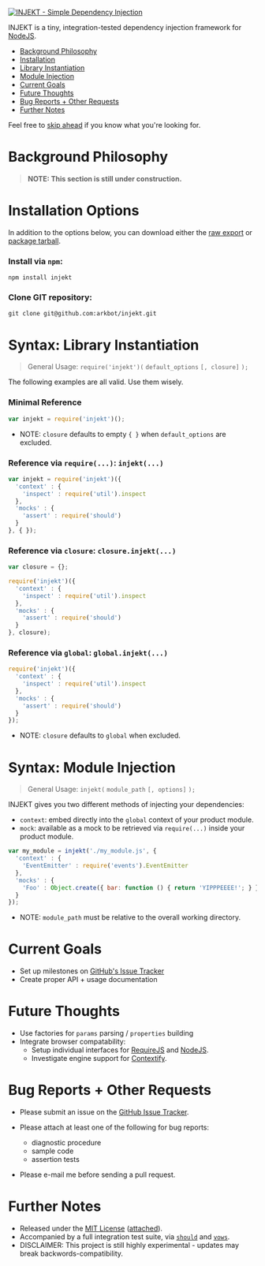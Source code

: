 [![INJEKT - Simple Dependency Injection](https://raw.github.com/arkbot/injekt/master/resources/images/logo-small.png)](https://github.com/arkbot/injekt)

INJEKT is a tiny, integration-tested dependency injection framework for [NodeJS](http://nodejs.org/).

* [Background Philosophy](#background-philosophy)
* [Installation](#installation-options)
* [Library Instantiation](#syntax-library-instantiation)
* [Module Injection](#syntax-module-injection)
* [Current Goals](#current-goals)
* [Future Thoughts](#future-thoughts)
* [Bug Reports + Other Requests](#bug-reports--other-requests)
* [Further Notes](#further-notes)

Feel free to [skip ahead](#installation-options) if you know what you're looking for.

# Background Philosophy ##

> **NOTE: This section is still under construction.**

# Installation Options

In addition to the options below, you can download either the [raw export](https://raw.github.com/arkbot/injekt/master/lib/injekt.js) or [package tarball](https://github.com/arkbot/injekt/tarball/master).

### Install via `npm`:

    npm install injekt

### Clone GIT repository:

    git clone git@github.com:arkbot/injekt.git

# Syntax: Library Instantiation

> General Usage: `require('injekt')(` `default_options` `[, closure]` `);`

The following examples are all valid. Use them wisely.

### Minimal Reference

```javascript
var injekt = require('injekt')();
```

* NOTE: `closure` defaults to empty `{ }` when `default_options` are excluded.

### Reference via `require(...)`: `injekt(...)`

```javascript
var injekt = require('injekt')({
  'context' : {
    'inspect' : require('util').inspect
  },
  'mocks' : { 
    'assert' : require('should')
  }
}, { });
```

### Reference via `closure`: `closure.injekt(...)`

```javascript
var closure = {};

require('injekt')({
  'context' : {
    'inspect' : require('util').inspect
  },
  'mocks' : { 
    'assert' : require('should')
  }
}, closure);
```

### Reference via `global`: `global.injekt(...)`

```javascript
require('injekt')({
  'context' : {
    'inspect' : require('util').inspect
  },
  'mocks' : { 
    'assert' : require('should')
  }
});
```

* NOTE: `closure` defaults to `global` when excluded.

# Syntax: Module Injection

> General Usage: `injekt(` `module_path` `[, options]` `);`

INJEKT gives you two different methods of injecting your dependencies:

* `context`: embed directly into the `global` context of your product module.
* `mock`: available as a mock to be retrieved via `require(...)` inside your product module.

```javascript    
var my_module = injekt('./my_module.js', {
  'context' : { 
    'EventEmitter' : require('events').EventEmitter
  },
  'mocks' : {
    'Foo' : Object.create({ bar: function () { return 'YIPPPEEEE!'; } })
  }
});
```

* NOTE: `module_path` must be relative to the overall working directory.

# Current Goals

* Set up milestones on [GitHub's Issue Tracker](https://github.com/aeberlin/injekt/issues)
* Create proper API + usage documentation

# Future Thoughts

* Use factories for `params` parsing / `properties` building
* Integrate browser compatability:
  * Setup individual interfaces for [RequireJS](http://www.requirejs.org) and [NodeJS](http://nodejs.org/docs/v0.4.7/api/modules.html#all_Together...).
  * Investigate engine support for [Contextify](https://npmjs.org/package/contextify).

# Bug Reports + Other Requests

* Please submit an issue on the [GitHub Issue Tracker](https://github.com/aeberlin/injekt/issues).

* Please attach at least one of the following for bug reports:
  * diagnostic procedure
  * sample code
  * assertion tests

* Please e-mail me before sending a pull request.

# Further Notes

* Released under the [MIT License](http://www.opensource.org/licenses/MIT) ([attached](https://github.com/arkbot/injekt/blob/master/LICENSE.txt)).
* Accompanied by a full integration test suite, via [`should`](https://npmjs.org/package/should) and [`vows`](https://npmjs.org/package/vows).
* DISCLAIMER: This project is still highly experimental - updates may break backwords-compatibility.
